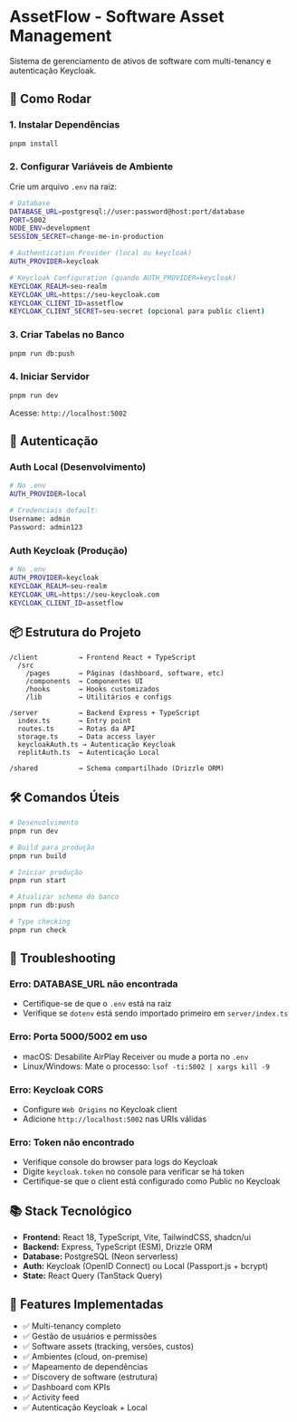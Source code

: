 # AssetFlow - Software Asset Management

Sistema de gerenciamento de ativos de software com multi-tenancy e autenticação Keycloak.

## 🚀 Como Rodar

### 1. Instalar Dependências
```bash
pnpm install
```

### 2. Configurar Variáveis de Ambiente

Crie um arquivo `.env` na raiz:

```bash
# Database
DATABASE_URL=postgresql://user:password@host:port/database
PORT=5002
NODE_ENV=development
SESSION_SECRET=change-me-in-production

# Authentication Provider (local ou keycloak)
AUTH_PROVIDER=keycloak

# Keycloak Configuration (quando AUTH_PROVIDER=keycloak)
KEYCLOAK_REALM=seu-realm
KEYCLOAK_URL=https://seu-keycloak.com
KEYCLOAK_CLIENT_ID=assetflow
KEYCLOAK_CLIENT_SECRET=seu-secret (opcional para public client)
```

### 3. Criar Tabelas no Banco
```bash
pnpm run db:push
```

### 4. Iniciar Servidor
```bash
pnpm run dev
```

Acesse: `http://localhost:5002`

## 🔐 Autenticação

### Auth Local (Desenvolvimento)
```bash
# No .env
AUTH_PROVIDER=local

# Credenciais default:
Username: admin
Password: admin123
```

### Auth Keycloak (Produção)
```bash
# No .env
AUTH_PROVIDER=keycloak
KEYCLOAK_REALM=seu-realm
KEYCLOAK_URL=https://seu-keycloak.com
KEYCLOAK_CLIENT_ID=assetflow
```

## 📦 Estrutura do Projeto

```
/client          → Frontend React + TypeScript
  /src
    /pages       → Páginas (dashboard, software, etc)
    /components  → Componentes UI
    /hooks       → Hooks customizados
    /lib         → Utilitários e configs
    
/server          → Backend Express + TypeScript
  index.ts       → Entry point
  routes.ts      → Rotas da API
  storage.ts     → Data access layer
  keycloakAuth.ts → Autenticação Keycloak
  replitAuth.ts  → Autenticação Local
  
/shared          → Schema compartilhado (Drizzle ORM)
```

## 🛠️ Comandos Úteis

```bash
# Desenvolvimento
pnpm run dev

# Build para produção
pnpm run build

# Iniciar produção
pnpm run start

# Atualizar schema do banco
pnpm run db:push

# Type checking
pnpm run check
```

## 🐛 Troubleshooting

### Erro: DATABASE_URL não encontrada
- Certifique-se de que o `.env` está na raiz
- Verifique se `dotenv` está sendo importado primeiro em `server/index.ts`

### Erro: Porta 5000/5002 em uso
- macOS: Desabilite AirPlay Receiver ou mude a porta no `.env`
- Linux/Windows: Mate o processo: `lsof -ti:5002 | xargs kill -9`

### Erro: Keycloak CORS
- Configure `Web Origins` no Keycloak client
- Adicione `http://localhost:5002` nas URIs válidas

### Erro: Token não encontrado
- Verifique console do browser para logs do Keycloak
- Digite `keycloak.token` no console para verificar se há token
- Certifique-se que o client está configurado como Public no Keycloak

## 📚 Stack Tecnológico

- **Frontend:** React 18, TypeScript, Vite, TailwindCSS, shadcn/ui
- **Backend:** Express, TypeScript (ESM), Drizzle ORM
- **Database:** PostgreSQL (Neon serverless)
- **Auth:** Keycloak (OpenID Connect) ou Local (Passport.js + bcrypt)
- **State:** React Query (TanStack Query)

## 🎯 Features Implementadas

- ✅ Multi-tenancy completo
- ✅ Gestão de usuários e permissões
- ✅ Software assets (tracking, versões, custos)
- ✅ Ambientes (cloud, on-premise)
- ✅ Mapeamento de dependências
- ✅ Discovery de software (estrutura)
- ✅ Dashboard com KPIs
- ✅ Activity feed
- ✅ Autenticação Keycloak + Local


